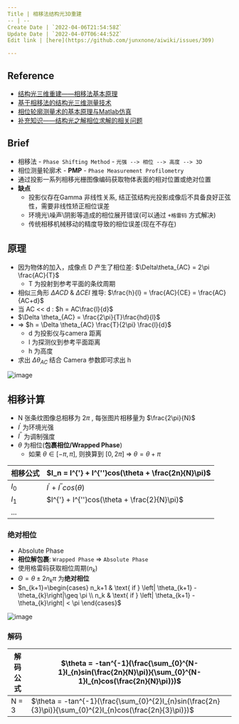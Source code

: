 ```yaml
---
Title | 相移法结构光3D重建
-- | --
Create Date | `2022-04-06T21:54:58Z`
Update Date | `2022-04-07T06:44:52Z`
Edit link | [here](https://github.com/junxnone/aiwiki/issues/309)

---
```

## Reference
- [结构光三维重建——相移法基本原理](https://zhuanlan.zhihu.com/p/106226749)
- [基于相移法的结构光三维测量技术](https://blog.csdn.net/qq_42676511/article/details/120605768)
- [相位轮廓测量术的基本原理与Matlab仿真](https://zhuanlan.zhihu.com/p/432343200)
- [补充知识——结构光之解相位求解的相关问题](https://blog.csdn.net/weixin_41605937/article/details/113773015)


## Brief
- 相移法 - `Phase Shifting Method` - `光强 --> 相位 --> 高度 --> 3D`
- 相位测量轮廓术 - **PMP** - `Phase Measurement Profilometry`
- 通过投影一系列相移光栅图像编码获取物体表面的相对位置或绝对位置
- **缺点**
  - 投影仪存在Gamma 非线性关系, 结正弦结构光投影成像后不具备良好正弦性，需要非线性矫正相位误差
  - 环境光\噪声\阴影等造成的相位展开错误(可以通过 `+格雷码` 方式解决)
  - 传统相移机械移动的精度导致的相位误差(现在不存在)

## 原理
- 因为物体的加入，成像点 D 产生了相位差: $\Delta\theta_{AC} = 2\pi \frac{AC}{T}$
  - T 为投射到参考平面的条纹周期
- 相似三角形  $\Delta ACD$ &  $\Delta CEI$ 推导: $\frac{h}{l} = \frac{AC}{CE} = \frac{AC}{AC+d}$
- 当 AC << d : $h = AC\frac{l}{d}$
-  $\Delta \theta_{AC} =  \frac{2\pi}{T}\frac{hd}{l}$
- => $h = \Delta \theta_{AC} \frac{T}{2\pi} \frac{l}{d}$
  - d 为投影仪与camera  距离
  - l 为探测仪到参考平面距离
  - h 为高度
- 求出 $\Delta \theta_{AC}$ 结合 Camera 参数即可求出 h


![image](https://user-images.githubusercontent.com/2216970/162108730-b311b9a4-2f29-4c70-a6bc-00625a5c3df1.png)


## 相移计算
- N 张条纹图像总相移为 $2\pi$ , 每张图片相移量为 $\frac{2\pi}{N}$
- $I^{'}$ 为环境光强
- $I^{''}$ 为调制强度
- $\theta$ 为相位(**包裹相位/Wrapped Phase**)
  - 如果 $\theta \in [-\pi,\pi]$, 则换算到 $[0, 2\pi]$ => $\theta = \theta + \pi$

相移公式 | $I_n = I^{'} + I^{''}cos(\theta + \frac{2n}{N}\pi)$
-- | --
$I_0$ | $I^{'} + I^{''}cos(\theta)$
$I_1$ |  $I^{'} + I^{''}cos(\theta + \frac{2}{N}\pi)$
... | 

### 绝对相位 
- Absolute Phase
- **相位解包裹**: `Wrapped Phase` => `Absolute Phase`
- 使用格雷码获取相位周期($n_k$)
- $\Theta = \theta \pm 2n_k\pi$ 为**绝对相位**
- $n_{k+1}=\begin{cases} n_k+1 & \text{ if } \left| \theta_{k+1} - \theta_{k}\right|\geq \pi \\ n_k & \text{ if } \left| \theta_{k+1} - \theta_{k}\right| < \pi \end{cases}$

![image](https://user-images.githubusercontent.com/2216970/162136645-9d85dd74-ca65-4bef-89ef-cc4af76c2239.png)


### 解码


解码公式 | $\theta = -tan^{-1}(\frac{\sum_{0}^{N-1}I_{n}sin(\frac{2n}{N}\pi)}{\sum_{0}^{N-1}I_{n}cos(\frac{2n}{N}\pi)})$
-- | --
N = 3 | $\theta = -tan^{-1}(\frac{\sum_{0}^{2}I_{n}sin(\frac{2n}{3}\pi)}{\sum_{0}^{2}I_{n}cos(\frac{2n}{3}\pi)})$
